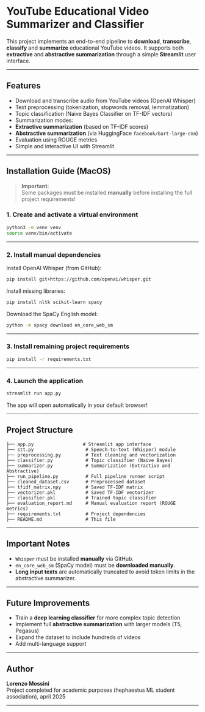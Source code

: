 # YouTube Educational Video Summarizer and Classifier

This project implements an end-to-end pipeline to **download**, **transcribe**, **classify** and **summarize** educational YouTube videos.
It supports both **extractive** and **abstractive summarization** through a simple **Streamlit** user interface.

---

##  Features

-  Download and transcribe audio from YouTube videos (OpenAI Whisper)
-  Text preprocessing (tokenization, stopwords removal, lemmatization)
-  Topic classification (Naive Bayes Classifier on TF-IDF vectors)
-  Summarization modes:
  - **Extractive summarization** (based on TF-IDF scores)
  - **Abstractive summarization** (via HuggingFace `facebook/bart-large-cnn`)
-  Evaluation using ROUGE metrics
-  Simple and interactive UI with Streamlit

---

##  Installation Guide (MacOS)

>  **Important:**  
> Some packages must be installed **manually** before installing the full project requirements!

### 1. Create and activate a virtual environment

```bash
python3 -m venv venv
source venv/bin/activate
```

---

### 2. Install manual dependencies

Install OpenAI Whisper (from GitHub):

```bash
pip install git+https://github.com/openai/whisper.git
```

Install missing libraries:

```bash
pip install nltk scikit-learn spacy
```

Download the SpaCy English model:

```bash
python -m spacy download en_core_web_sm
```

---

### 3. Install remaining project requirements

```bash
pip install -r requirements.txt
```

---

### 4. Launch the application

```bash
streamlit run app.py
```

 The app will open automatically in your default browser!

---

##  Project Structure

```plaintext
├── app.py                  # Streamlit app interface
├── stt.py                   # Speech-to-text (Whisper) module
├── preprocessing.py         # Text cleaning and vectorization
├── classifier.py            # Topic classifier (Naive Bayes)
├── summarizer.py            # Summarization (Extractive and Abstractive)
├── run_pipeline.py          # Full pipeline runner script
├── cleaned_dataset.csv      # Preprocessed dataset
├── tfidf_matrix.npy         # Saved TF-IDF matrix
├── vectorizer.pkl           # Saved TF-IDF vectorizer
├── classifier.pkl           # Trained topic classifier
├── evaluation_report.md     # Manual evaluation report (ROUGE metrics)
├── requirements.txt         # Project dependencies
├── README.md                # This file
```

---

##  Important Notes

- `Whisper` must be installed **manually** via GitHub.
- `en_core_web_sm` (SpaCy model) must be **downloaded manually**.
- **Long input texts** are automatically truncated to avoid token limits in the abstractive summarizer.

---

##  Future Improvements

- Train a **deep learning classifier** for more complex topic detection
- Implement full **abstractive summarization** with larger models (T5, Pegasus)
- Expand the dataset to include hundreds of videos
- Add multi-language support

---

##  Author

**Lorenzo Mossini**  
Project completed for academic purposes (hephaestus ML student association), april 2025

---


